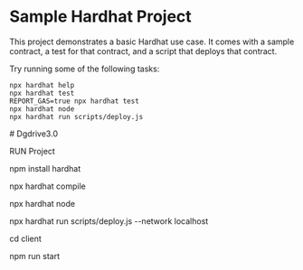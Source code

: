 # Sample Hardhat Project

This project demonstrates a basic Hardhat use case. It comes with a sample contract, a test for that contract, and a script that deploys that contract.

Try running some of the following tasks:

```shell
npx hardhat help
npx hardhat test
REPORT_GAS=true npx hardhat test
npx hardhat node
npx hardhat run scripts/deploy.js
```
#   D g d r i v e 3 . 0 



RUN Project 

npm install hardhat

npx hardhat compile

npx hardhat node

npx hardhat run scripts/deploy.js --network localhost

cd client

npm run start
 
 
